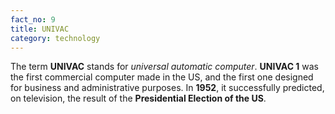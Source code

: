 ```yaml
---
fact_no: 9
title: UNIVAC
category: technology
---
```

The term **UNIVAC** stands for *universal automatic computer*. **UNIVAC 1** was the first commercial computer made in the US, and the first one designed for business and administrative purposes. In **1952**, it successfully predicted, on television, the result of the **Presidential Election of the US**.